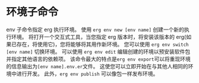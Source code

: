 # 环境子命令

env 子命令指定 erg 执行环境。
使用 `erg env new [env name]` 创建一个新的执行环境。 将打开一个交互式工具，当您指定 erg 版本时，将安装该版本的 erg(如果已存在，将使用它)，您将能够将其用作新环境。
您可以使用 `erg env switch [env name]` 切换环境。
可以使用 `erg env edit` 编辑创建的环境以预安装软件包并指定其他语言的依赖项。
该命令最大的特点是`erg env export`可以将重现环境的信息输出为`[env name].env.er`文件。 这使您可以立即开始在与其他人相同的环境中进行开发。 此外，`erg env publish` 可以像包一样发布环境。